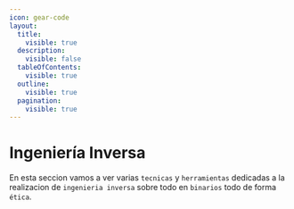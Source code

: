 ```yaml
---
icon: gear-code
layout:
  title:
    visible: true
  description:
    visible: false
  tableOfContents:
    visible: true
  outline:
    visible: true
  pagination:
    visible: true
---
```


# Ingeniería Inversa

En esta seccion vamos a ver varias `tecnicas` y `herramientas` dedicadas a la realizacion de `ingenieria inversa` sobre todo en `binarios` todo de forma `ética`.
